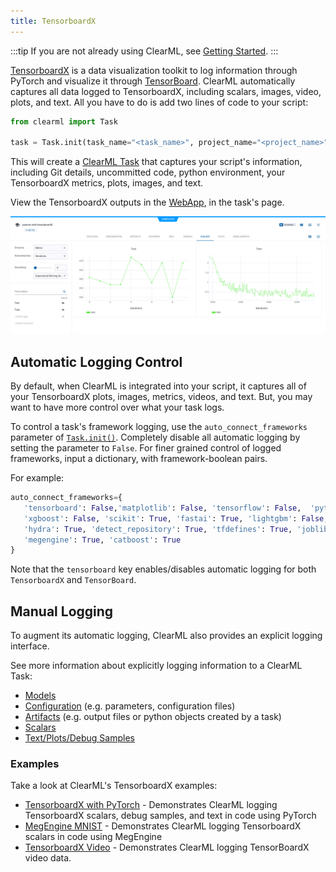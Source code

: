 ```yaml
---
title: TensorboardX
---
```


:::tip
If you are not already using ClearML, see [Getting Started](../getting_started/ds/ds_first_steps.md).
:::

[TensorboardX](https://tensorboardx.readthedocs.io/en/latest/tutorial.html#what-is-tensorboard-x) is a data 
visualization toolkit to log information through PyTorch and visualize it through [TensorBoard](https://www.tensorflow.org/tensorboard). 
ClearML automatically captures all data logged to TensorboardX, including scalars, images, video, plots, and text. All you have 
to do is add two lines of code to your script:

```python
from clearml import Task

task = Task.init(task_name="<task_name>", project_name="<project_name>")
```

This will create a [ClearML Task](../fundamentals/task.md) that captures your script's information, including Git details,
uncommitted code, python environment, your TensorboardX metrics, plots, images, and text. 

View the TensorboardX outputs in the [WebApp](../webapp/webapp_overview.md), in the task's page.

![TensorboardX WebApp scalars](../img/examples_pytorch_tensorboardx_03.png)

## Automatic Logging Control 
By default, when ClearML is integrated into your script, it captures all of your TensorboardX plots, images, metrics, videos, and text. 
But, you may want to have more control over what your task logs.

To control a task's framework logging, use the `auto_connect_frameworks` parameter of [`Task.init()`](../references/sdk/task.md#taskinit). 
Completely disable all automatic logging by setting the parameter to `False`. For finer grained control of logged 
frameworks, input a dictionary, with framework-boolean pairs.

For example:

```python
auto_connect_frameworks={
   'tensorboard': False,'matplotlib': False, 'tensorflow': False,  'pytorch': True,
   'xgboost': False, 'scikit': True, 'fastai': True, 'lightgbm': False,
   'hydra': True, 'detect_repository': True, 'tfdefines': True, 'joblib': True,
   'megengine': True, 'catboost': True
}
```

Note that the `tensorboard` key enables/disables automatic logging for both `TensorboardX` and `TensorBoard`. 

## Manual Logging
To augment its automatic logging, ClearML also provides an explicit logging interface.

See more information about explicitly logging information to a ClearML Task:
* [Models](../clearml_sdk/model_sdk.md#manually-logging-models)
* [Configuration](../clearml_sdk/task_sdk.md#configuration) (e.g. parameters, configuration files)
* [Artifacts](../clearml_sdk/task_sdk.md#artifacts) (e.g. output files or python objects created by a task)
* [Scalars](../clearml_sdk/task_sdk.md#scalars) 
* [Text/Plots/Debug Samples](../fundamentals/logger.md#manual-reporting)

### Examples

Take a look at ClearML's TensorboardX examples: 

* [TensorboardX with PyTorch](../guides/frameworks/tensorboardx/tensorboardx.md) - Demonstrates ClearML logging TensorboardX scalars, debug 
  samples, and text in code using PyTorch
* [MegEngine MNIST](../guides/frameworks/megengine/megengine_mnist.md) - Demonstrates ClearML logging TensorboardX scalars in code using MegEngine
* [TensorboardX Video](../guides/frameworks/tensorboardx/video_tensorboardx.md) - Demonstrates ClearML logging TensorBoardX video data. 
